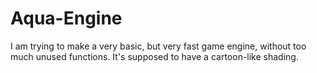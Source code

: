 # Aqua-Engine

I am trying to make a very basic, but very fast game engine, without too much unused functions. 
It's supposed to have a cartoon-like shading.
